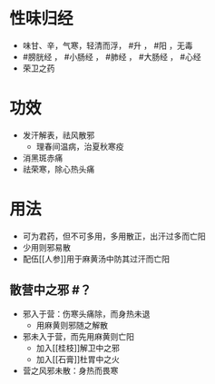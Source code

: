 # 性味归经
- 味甘、辛，气寒，轻清而浮， #升 ， #阳 ，无毒
- #膀胱经 ， #小肠经 ， #肺经 ， #大肠经 ， #心经 
- 荣卫之药
# 功效
- 发汗解表，祛风散邪
    - 理春间温病，治夏秋寒疫
- 消黑斑赤痛
- 祛荣寒，除心热头痛
# 用法
- 可为君药，但不可多用，多用散正，出汗过多而亡阳
- 少用则邪易散
- 配伍[[人参]]用于麻黄汤中防其过汗而亡阳
## 散营中之邪 #？ 
- 邪入于营：伤寒头痛除，而身热未退
    - 用麻黄则邪随之解散
- 邪未入于营，而先用麻黄则亡阳
    - 加入[[桂枝]]解卫中之邪
    - 加入[[石膏]]杜胃中之火
- 营之风邪未散：身热而畏寒